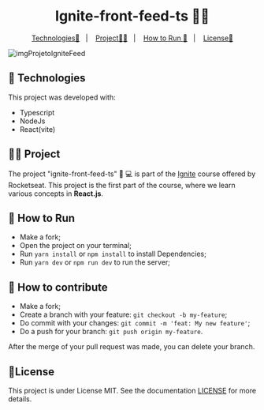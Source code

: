 <p align = "center" >
  <h1 align="center"> Ignite-front-feed-ts 🧑‍💻 </h1>
</p>

<p align="center">
  <a href="#-Technologies">Technologies🚀</a>&nbsp;&nbsp;&nbsp;|&nbsp;&nbsp;&nbsp;
  <a href="#-Project">Project🧑‍💻</a>&nbsp;&nbsp;&nbsp;|&nbsp;&nbsp;&nbsp;
    <a href="#-How-to-Run">How to Run 🏃</a>&nbsp;&nbsp;&nbsp;|&nbsp;&nbsp;&nbsp;
  <a href="#-License">License📝</a>
</p>

![imgProjetoIgniteFeed](https://github.com/BrunodaSilvaLeite/ignite-front-feed-ts/assets/72769991/b6fbd5d2-cbaa-45c4-b310-cf46c443c187)

## 🚀 Technologies

This project was developed with:

- Typescript
- NodeJs
- React(vite)

## 🧑‍💻 Project

The project "ignite-front-feed-ts" 🧑 💻 is part of the [Ignite](https://app.rocketseat.com.br/ignite/react-js-2022) course offered by Rocketseat. This project is the first part of the course, where we learn various concepts in **React.js**.

## 🏃 How to Run

- Make a fork;
- Open the project on your terminal;
- Run `yarn install` or `npm install` to install Dependencies;
- Run `yarn dev` or `npm run dev` to run the server;

## 🤔 How to contribute

- Make a fork;
- Create a branch with your feature: `git checkout -b my-feature`;
- Do commit with your changes: `git commit -m 'feat: My new feature'`;
- Do a push for your branch: `git push origin my-feature`.

After the merge of your pull request was made, you can delete your branch.

## :memo:License

This project is under License MIT. See the documentation [LICENSE](LICENSE) for more details.
